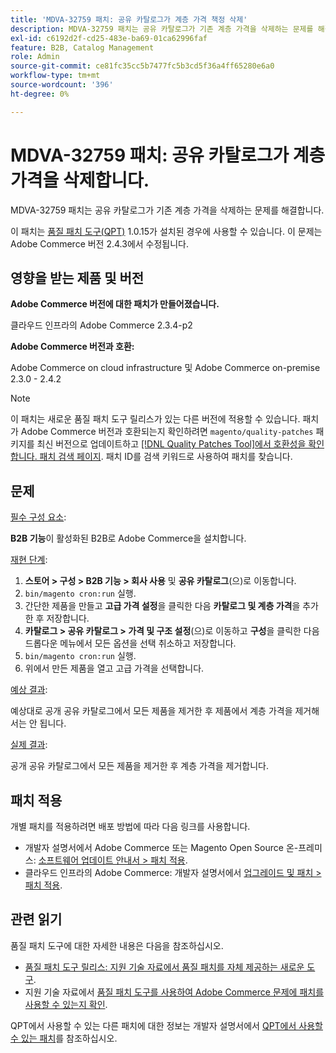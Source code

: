 ```yaml
---
title: 'MDVA-32759 패치: 공유 카탈로그가 계층 가격 책정 삭제'
description: MDVA-32759 패치는 공유 카탈로그가 기존 계층 가격을 삭제하는 문제를 해결합니다.
exl-id: c6192d2f-cd25-483e-ba69-01ca62996faf
feature: B2B, Catalog Management
role: Admin
source-git-commit: ce81fc35cc5b7477fc5b3cd5f36a4ff65280e6a0
workflow-type: tm+mt
source-wordcount: '396'
ht-degree: 0%

---
```


# MDVA-32759 패치: 공유 카탈로그가 계층 가격을 삭제합니다.

MDVA-32759 패치는 공유 카탈로그가 기존 계층 가격을 삭제하는 문제를 해결합니다.

이 패치는 [품질 패치 도구(QPT)](https://devdocs.magento.com/guides/v2.4/comp-mgr/patching.html#mqp) 1.0.15가 설치된 경우에 사용할 수 있습니다. 이 문제는 Adobe Commerce 버전 2.4.3에서 수정됩니다.

## 영향을 받는 제품 및 버전

**Adobe Commerce 버전에 대한 패치가 만들어졌습니다.**

클라우드 인프라의 Adobe Commerce 2.3.4-p2

**Adobe Commerce 버전과 호환:**

Adobe Commerce on cloud infrastructure 및 Adobe Commerce on-premise 2.3.0 - 2.4.2

>[!NOTE]
>
>이 패치는 새로운 품질 패치 도구 릴리스가 있는 다른 버전에 적용할 수 있습니다. 패치가 Adobe Commerce 버전과 호환되는지 확인하려면 `magento/quality-patches` 패키지를 최신 버전으로 업데이트하고 [[!DNL Quality Patches Tool]에서 호환성을 확인합니다. 패치 검색 페이지](https://devdocs.magento.com/quality-patches/tool.html#patch-grid). 패치 ID를 검색 키워드로 사용하여 패치를 찾습니다.

## 문제

<u>필수 구성 요소</u>:

**B2B 기능**&#x200B;이 활성화된 B2B로 Adobe Commerce을 설치합니다.

<u>재현 단계</u>:

1. **스토어 > 구성 > B2B 기능 > 회사 사용** 및 **공유 카탈로그**(으)로 이동합니다.
1. `bin/magento cron:run` 실행.
1. 간단한 제품을 만들고 **고급 가격 설정**&#x200B;을 클릭한 다음 **카탈로그 및 계층 가격**&#x200B;을 추가한 후 저장합니다.
1. **카탈로그 > 공유 카탈로그 > 가격 및 구조 설정**(으)로 이동하고 **구성**&#x200B;을 클릭한 다음 드롭다운 메뉴에서 모든 옵션을 선택 취소하고 저장합니다.
1. `bin/magento cron:run` 실행.
1. 위에서 만든 제품을 열고 고급 가격을 선택합니다.

<u>예상 결과</u>:

예상대로 공개 공유 카탈로그에서 모든 제품을 제거한 후 제품에서 계층 가격을 제거해서는 안 됩니다.

<u>실제 결과</u>:

공개 공유 카탈로그에서 모든 제품을 제거한 후 계층 가격을 제거합니다.


## 패치 적용

개별 패치를 적용하려면 배포 방법에 따라 다음 링크를 사용합니다.

* 개발자 설명서에서 Adobe Commerce 또는 Magento Open Source 온-프레미스: [소프트웨어 업데이트 안내서 > 패치 적용](https://devdocs.magento.com/guides/v2.4/comp-mgr/patching/mqp.html).
* 클라우드 인프라의 Adobe Commerce: 개발자 설명서에서 [업그레이드 및 패치 > 패치 적용](https://devdocs.magento.com/cloud/project/project-patch.html).

## 관련 읽기

품질 패치 도구에 대한 자세한 내용은 다음을 참조하십시오.

* [품질 패치 도구 릴리스: 지원 기술 자료에서 품질 패치를 자체 제공하는 새로운 도구](/help/announcements/adobe-commerce-announcements/magento-quality-patches-released-new-tool-to-self-serve-quality-patches.md).
* 지원 기술 자료에서 [품질 패치 도구를 사용하여 Adobe Commerce 문제에 패치를 사용할 수 있는지 확인](/help/support-tools/patches-available-in-qpt-tool/check-patch-for-magento-issue-with-magento-quality-patches.md).

QPT에서 사용할 수 있는 다른 패치에 대한 정보는 개발자 설명서에서 [QPT에서 사용할 수 있는 패치](https://devdocs.magento.com/quality-patches/tool.html#patch-grid)를 참조하십시오.
